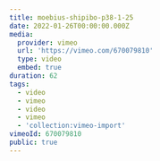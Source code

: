 ```yaml
---
title: moebius-shipibo-p38-1-25
date: 2022-01-26T00:00:00.000Z
media:
  provider: vimeo
  url: 'https://vimeo.com/670079810'
  type: video
  embed: true
duration: 62
tags:
  - video
  - vimeo
  - video
  - vimeo
  - 'collection:vimeo-import'
vimeoId: 670079810
public: true
---
```

<!-- Vimeo video: moebius-shipibo-p38-1-25 -->
<!-- Duration: 1:02 -->
<!-- Created: 2022-01-26 -->

<ClientOnly>
  <WorkbookViewer />
</ClientOnly>

<script setup>
import WorkbookViewer from "../../.vitepress/theme/components/workbook/WorkbookViewer.vue";
</script>
